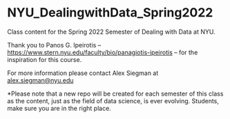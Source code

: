 # NYU_DealingwithData_Spring2022
Class content for the Spring 2022 Semester of Dealing with Data at NYU.


Thank you to Panos G. Ipeirotis – https://www.stern.nyu.edu/faculty/bio/panagiotis-ipeirotis – for the inspiration for this course.

For more information please contact Alex Siegman at alex.siegman@nyu.edu

*Please note that a new repo will be created for each semester of this class as the content, just as the field of data science, is ever evolving. Students, make sure you are in the right place.
